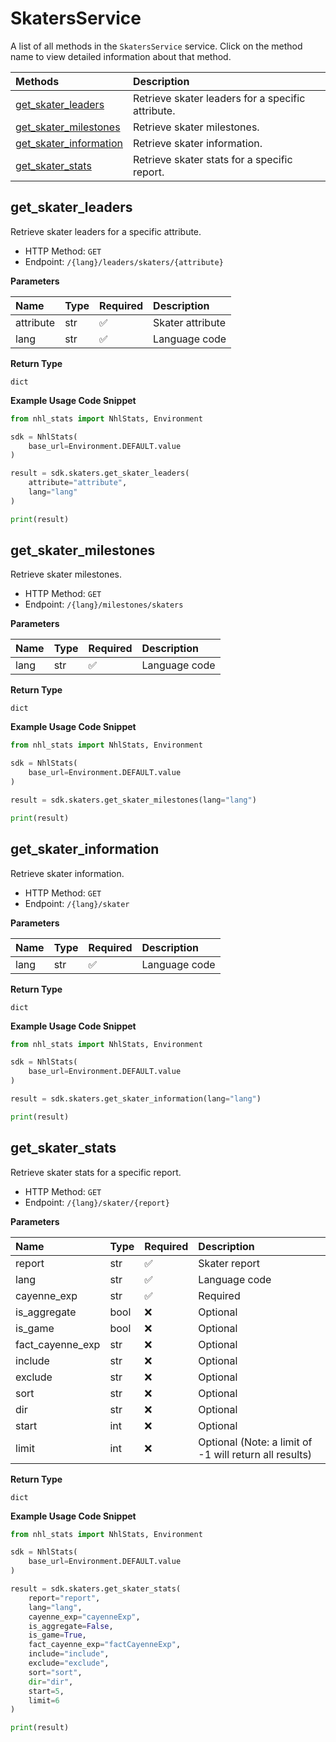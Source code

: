 # SkatersService

A list of all methods in the `SkatersService` service. Click on the method name to view detailed information about that method.

| Methods                                           | Description                                       |
| :------------------------------------------------ | :------------------------------------------------ |
| [get_skater_leaders](#get_skater_leaders)         | Retrieve skater leaders for a specific attribute. |
| [get_skater_milestones](#get_skater_milestones)   | Retrieve skater milestones.                       |
| [get_skater_information](#get_skater_information) | Retrieve skater information.                      |
| [get_skater_stats](#get_skater_stats)             | Retrieve skater stats for a specific report.      |

## get_skater_leaders

Retrieve skater leaders for a specific attribute.

- HTTP Method: `GET`
- Endpoint: `/{lang}/leaders/skaters/{attribute}`

**Parameters**

| Name      | Type | Required | Description      |
| :-------- | :--- | :------- | :--------------- |
| attribute | str  | ✅       | Skater attribute |
| lang      | str  | ✅       | Language code    |

**Return Type**

`dict`

**Example Usage Code Snippet**

```python
from nhl_stats import NhlStats, Environment

sdk = NhlStats(
    base_url=Environment.DEFAULT.value
)

result = sdk.skaters.get_skater_leaders(
    attribute="attribute",
    lang="lang"
)

print(result)
```

## get_skater_milestones

Retrieve skater milestones.

- HTTP Method: `GET`
- Endpoint: `/{lang}/milestones/skaters`

**Parameters**

| Name | Type | Required | Description   |
| :--- | :--- | :------- | :------------ |
| lang | str  | ✅       | Language code |

**Return Type**

`dict`

**Example Usage Code Snippet**

```python
from nhl_stats import NhlStats, Environment

sdk = NhlStats(
    base_url=Environment.DEFAULT.value
)

result = sdk.skaters.get_skater_milestones(lang="lang")

print(result)
```

## get_skater_information

Retrieve skater information.

- HTTP Method: `GET`
- Endpoint: `/{lang}/skater`

**Parameters**

| Name | Type | Required | Description   |
| :--- | :--- | :------- | :------------ |
| lang | str  | ✅       | Language code |

**Return Type**

`dict`

**Example Usage Code Snippet**

```python
from nhl_stats import NhlStats, Environment

sdk = NhlStats(
    base_url=Environment.DEFAULT.value
)

result = sdk.skaters.get_skater_information(lang="lang")

print(result)
```

## get_skater_stats

Retrieve skater stats for a specific report.

- HTTP Method: `GET`
- Endpoint: `/{lang}/skater/{report}`

**Parameters**

| Name             | Type | Required | Description                                            |
| :--------------- | :--- | :------- | :----------------------------------------------------- |
| report           | str  | ✅       | Skater report                                          |
| lang             | str  | ✅       | Language code                                          |
| cayenne_exp      | str  | ✅       | Required                                               |
| is_aggregate     | bool | ❌       | Optional                                               |
| is_game          | bool | ❌       | Optional                                               |
| fact_cayenne_exp | str  | ❌       | Optional                                               |
| include          | str  | ❌       | Optional                                               |
| exclude          | str  | ❌       | Optional                                               |
| sort             | str  | ❌       | Optional                                               |
| dir              | str  | ❌       | Optional                                               |
| start            | int  | ❌       | Optional                                               |
| limit            | int  | ❌       | Optional (Note: a limit of -1 will return all results) |

**Return Type**

`dict`

**Example Usage Code Snippet**

```python
from nhl_stats import NhlStats, Environment

sdk = NhlStats(
    base_url=Environment.DEFAULT.value
)

result = sdk.skaters.get_skater_stats(
    report="report",
    lang="lang",
    cayenne_exp="cayenneExp",
    is_aggregate=False,
    is_game=True,
    fact_cayenne_exp="factCayenneExp",
    include="include",
    exclude="exclude",
    sort="sort",
    dir="dir",
    start=5,
    limit=6
)

print(result)
```

<!-- This file was generated by liblab | https://liblab.com/ -->
